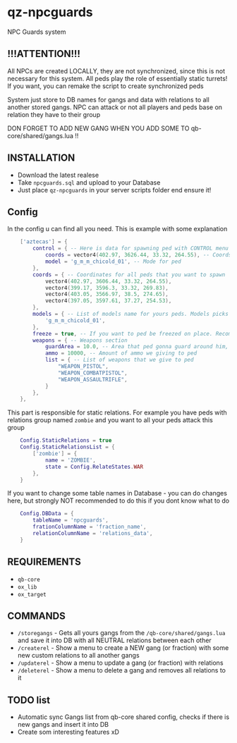# qz-npcguards
NPC Guards system

## !!!ATTENTION!!!

All NPCs are created LOCALLY, they are not synchronized, since this is not necessary for this system. All peds play the role of essentially static turrets! If you want, you can remake the script to create synchronized peds

System just store to DB names for gangs and data with relations to all another stored gangs. NPC can attack or not all players and peds base on relation they have to their group

DON FORGET TO ADD NEW GANG WHEN YOU ADD SOME TO qb-core/shared/gangs.lua !!

## INSTALLATION
 - Download the latest realese
 - Take `npcguards.sql` and upload to your Database
 - Just place `qz-npcguards` in your server scripts folder end ensure it!

## Config

In the config u can find all you need. This is example with some explanation

```lua
    ['aztecas'] = {
        control = { -- Here is data for spawning ped with CONTROL menu for all ur guards
            coords = vector4(402.97, 3626.44, 33.32, 264.55), -- Coords for this ped
            model = 'g_m_m_chicold_01', -- Mode for ped
        },
        coords = { -- Coordinates for all peds that you want to spawn
            vector4(402.97, 3606.44, 33.32, 264.55),
            vector4(399.17, 3596.3, 33.32, 269.83),
            vector4(403.05, 3566.97, 38.5, 274.65),
            vector4(397.05, 3597.61, 37.27, 254.53),
        },
        models = { -- List of models name for yours peds. Models picks randomly
            'g_m_m_chicold_01',
        },
        freeze = true, -- If you want to ped be freezed on place. Recomended to leave it true.
        weapons = { -- Weapons section
            guardArea = 10.0, -- Area that ped gonna guard around him, THIS OPTION NEED IF freeze IS SET TO FALSE! Just leave it 10.0
            ammo = 10000, -- Amount of ammo we giving to ped
            list = { -- List of weapons that we give to ped
                "WEAPON_PISTOL",
                "WEAPON_COMBATPISTOL",
                "WEAPON_ASSAULTRIFLE",
            }
        },
    },
```
This part is responsible for static relations. For example you have peds with relations group named `zombie` and you want to all your peds attack this group

```lua
    Config.StaticRelations = true
    Config.StaticRelationsList = {
        ['zombie'] = {
            name = 'ZOMBIE',
            state = Config.RelateStates.WAR
        },
    }
```

If you want to change some table names in Database - you can do changes here, but strongly NOT recommended to do this if you dont know what to do

```lua
    Config.DBData = {
        tableName = 'npcguards',
        frationColumnName = 'fraction_name',
        relationColumnName = 'relations_data',
    }
```

## REQUIREMENTS
 - `qb-core`
 - `ox_lib`
 - `ox_target`

## COMMANDS

 - `/storegangs` - Gets all yours gangs from the `/qb-core/shared/gangs.lua` and save it into DB with all NEUTRAL relations between each other
 - `/createrel` - Show a menu to create a NEW gang (or fraction) with some new custom relations to all another gangs
 - `/updaterel` - Show a menu to update a gang (or fraction) with relations
 - `/deleterel` - Show a menu to delete a gang and removes all relations to it

 ## TODO list
 - Automatic sync Gangs list from qb-core shared config, checks if there is new gangs and insert it into DB
 - Create som interesting features xD
